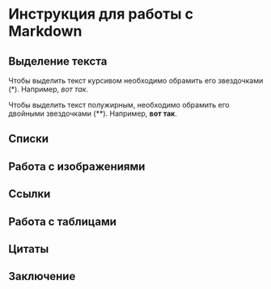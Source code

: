 # Инструкция для работы с Markdown

## Выделение текста

Чтобы выделить текст курсивом необходимо обрамить его звездочками (*). 
Например, *вот так*.

Чтобы выделить текст полужирным, необходимо обрамить его двойными звездочками (**). 
Например, **вот так**.

## Списки

## Работа с изображениями

## Ссылки

## Работа с таблицами

## Цитаты

## Заключение